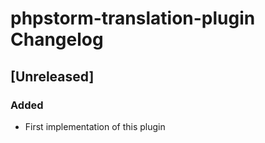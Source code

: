 <!-- Keep a Changelog guide -> https://keepachangelog.com -->

# phpstorm-translation-plugin Changelog

## [Unreleased]
### Added
- First implementation of this plugin
